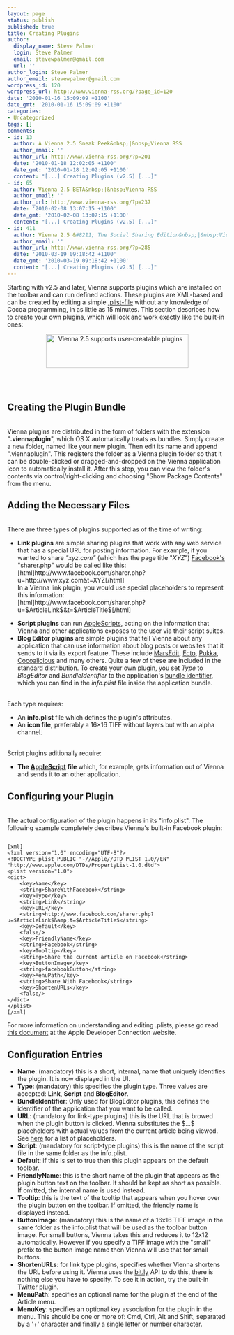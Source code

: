 ```yaml
---
layout: page
status: publish
published: true
title: Creating Plugins
author:
  display_name: Steve Palmer
  login: Steve Palmer
  email: stevewpalmer@gmail.com
  url: ''
author_login: Steve Palmer
author_email: stevewpalmer@gmail.com
wordpress_id: 120
wordpress_url: http://www.vienna-rss.org/?page_id=120
date: '2010-01-16 15:09:09 +1100'
date_gmt: '2010-01-16 15:09:09 +1100'
categories:
- Uncategorized
tags: []
comments:
- id: 13
  author: A Vienna 2.5 Sneak Peek&nbsp;|&nbsp;Vienna RSS
  author_email: ''
  author_url: http://www.vienna-rss.org/?p=201
  date: '2010-01-18 12:02:05 +1100'
  date_gmt: '2010-01-18 12:02:05 +1100'
  content: "[...] Creating Plugins (v2.5) [...]"
- id: 65
  author: Vienna 2.5 BETA&nbsp;|&nbsp;Vienna RSS
  author_email: ''
  author_url: http://www.vienna-rss.org/?p=237
  date: '2010-02-08 13:07:15 +1100'
  date_gmt: '2010-02-08 13:07:15 +1100'
  content: "[...] Creating Plugins (v2.5) [...]"
- id: 411
  author: Vienna 2.5 &#8211; The Social Sharing Edition&nbsp;|&nbsp;Vienna RSS
  author_email: ''
  author_url: http://www.vienna-rss.org/?p=285
  date: '2010-03-19 09:18:42 +1100'
  date_gmt: '2010-03-19 09:18:42 +1100'
  content: "[...] Creating Plugins (v2.5) [...]"
---
```

<p>Starting with v2.5 and later, Vienna supports plugins which are installed on the toolbar and can run defined actions. These plugins are XML-based and can be created by editing a simple <a href="http://developer.apple.com/mac/library/documentation/Cocoa/Conceptual/PropertyLists/UnderstandXMLPlist/UnderstandXMLPlist.html">.plist-file</a> without any knowledge of Cocoa programming, in as little as 15 minutes.  This section describes how to create your own plugins, which will look and work exactly like the built-in ones:<br />
<center><img alt="Vienna 2.5 supports user-creatable plugins" src="http://www.vienna-rss.org/img/plugins.png" title="Vienna 2.5 supports user-creatable plugins" width="327" height="77" /></center></p>
<p><br><br />
<h2>Creating the Plugin Bundle</h2><br />
Vienna plugins are distributed in the form of folders with the extension "<strong>.viennaplugin</strong>", which OS X automatically treats as bundles. Simply create a new folder, named like your new plugin. Then edit its name and append ".viennaplugin". This registers the folder as a Vienna plugin folder so that it can be double-clicked or dragged-and-dropped on the Vienna application icon to automatically install it. After this step, you can view the folder's contents via control/right-clicking and choosing "Show Package Contents" from the menu.</p>
<h2>Adding the Necessary Files</h2><br />
There are three types of plugins supported as of the time of writing: </p>
<ul>
<li>
<strong>Link plugins</strong> are simple sharing plugins that work with any web service that has a special URL for posting information. For example, if you wanted to share <em>"xyz.com"</em> (which has the page title "<em>XYZ</em>") <a href="http://www.facebook.com">Facebook's</a> "sharer.php" would be called like this:<br />
[html]http://www.facebook.com/sharer.php?u=http://www.xyz.com&amp;t=XYZ[/html]<br />
In a Vienna link plugin, you would use special placeholders to represent this information:<br />
[html]http://www.facebook.com/sharer.php?u=$ArticleLink$&amp;t=$ArticleTitle$[/html]<br />
</li></p>
<li><strong>Script plugins</strong> can run <a href="http://devworld.apple.com/applescript/">AppleScripts</a>, acting on the information that Vienna and other applications exposes to the user via their script suites.</li>
<li>
<strong>Blog Editor plugins</strong> are simple plugins that tell Vienna about any application that can use information about blog posts or websites that it sends to it via its export feature. These include <a href="http://www.red-sweater.com/marsedit/">MarsEdit</a>, <a href="http://illuminex.com/ecto/">Ecto</a>, <a href="http://codesorcery.net/pukka">Pukka</a>, <a href="http://www.scifihifi.com/cocoalicious/">Cocoalicious</a> and many others. Quite a few of these are included in the standard distribution. To create your own plugin, you set <em>Type</em> to <em>BlogEditor</em> and <em>BundleIdentifier</em> to the application's <a href="http://developer.apple.com/mac/library/documentation/CoreFoundation/Conceptual/CFBundles/BundleTypes/BundleTypes.html">bundle identifier</a>, which you can find in the<em> info.plist</em> file inside the application bundle.<br />
</li></p>
<p></ul><br />
Each type requires: </p>
<ul>
<li>An <strong>info.plist</strong> file which defines the plugin's attributes.</li>
<li>An <strong>icon file</strong>, preferably a 16×16 TIFF without layers but with an alpha channel.</li><br />
</ul></p>
<p>Script plugins aditionally require:</p>
<ul>
<li><strong>The <a href="http://devworld.apple.com/applescript/">AppleScript</a> file</strong> which, for example, gets information out of Vienna and sends it to an other application.</li></ul></p>
<h2>Configuring your Plugin</h2><br />
The actual configuration of the plugin happens in its "info.plist". The following example completely describes Vienna's built-in Facebook plugin:

<pre><code>
[xml]
&lt;?xml version=&quot;1.0&quot; encoding=&quot;UTF-8&quot;?&gt;
&lt;!DOCTYPE plist PUBLIC &quot;-//Apple//DTD PLIST 1.0//EN&quot; &quot;http://www.apple.com/DTDs/PropertyList-1.0.dtd&quot;&gt;
&lt;plist version=&quot;1.0&quot;&gt;
&lt;dict&gt;
	&lt;key&gt;Name&lt;/key&gt;
	&lt;string&gt;ShareWithFacebook&lt;/string&gt;
	&lt;key&gt;Type&lt;/key&gt;
	&lt;string&gt;Link&lt;/string&gt;
	&lt;key&gt;URL&lt;/key&gt;
	&lt;string&gt;http://www.facebook.com/sharer.php?u=$ArticleLink$&amp;amp;t=$ArticleTitle$&lt;/string&gt;
	&lt;key&gt;Default&lt;/key&gt;
	&lt;false/&gt;
	&lt;key&gt;FriendlyName&lt;/key&gt;
	&lt;string&gt;Facebook&lt;/string&gt;
	&lt;key&gt;Tooltip&lt;/key&gt;
	&lt;string&gt;Share the current article on Facebook&lt;/string&gt;
	&lt;key&gt;ButtonImage&lt;/key&gt;
	&lt;string&gt;facebookButton&lt;/string&gt;
	&lt;key&gt;MenuPath&lt;/key&gt;
	&lt;string&gt;Share With Facebook&lt;/string&gt;
	&lt;key&gt;ShortenURLs&lt;/key&gt;
	&lt;false/&gt;
&lt;/dict&gt;
&lt;/plist&gt;
[/xml]
</code></pre>


<p>For more information on understanding and editing .plists, please go read <a href="http://developer.apple.com/mac/library/documentation/Cocoa/Conceptual/PropertyLists/UnderstandXMLPlist/UnderstandXMLPlist.htm">this document</a> at the Apple Developer Connection website.</p>
<h2>Configuration Entries</h2></p>
<ul>
<li><strong>Name</strong>: (mandatory) this is a short, internal, name that uniquely identifies the plugin. It is now displayed in the UI.</li>
<li><strong>Type</strong>: (mandatory) this specifies the plugin type. Three values are accepted: <strong>Link</strong>,  <strong>Script</strong> and <strong>BlogEditor</strong>.</li>
<li><strong>BundleIdentifier</strong>: Only used for BlogEditor plugins, this defines the identifier of the application that you want to be called.</li>
<li><strong>URL</strong>: (mandatory for link-type plugins) this is the URL that is browed when the plugin button is clicked. Vienna substitutes the $...$ placeholders with actual values from the current article being viewed. See <a href="http://www.vienna-rss.org/?page_id=65">here</a> for a list of placeholders.</li>
<li><strong>Script</strong>: (mandatory for script-type plugins) this is the name of the script file in the same folder as the info.plist.</li>
<li><strong>Default</strong>: if this is set to true then this plugin appears on the default toolbar.</li>
<li><strong>FriendlyName</strong>: this is the short name of the plugin that appears as the plugin button text on the toolbar. It should be kept as short as possible. If omitted, the internal name is used instead.</li>
<li><strong>Tooltip</strong>: this is the text of the tooltip that appears when you hover over the plugin button on the toolbar. If omitted, the friendly name is displayed instead.</li>
<li><strong>ButtonImage</strong>: (mandatory) this is the name of a 16x16 TIFF image in the same folder as the info.plist that will be used as the toolbar button image. For small buttons, Vienna takes this and reduces it to 12x12 automatically. However if you specify a TIFF image with the "small" prefix to the button image name then Vienna will use that for small buttons.</li>
<li><strong>ShortenURLs</strong>: for link type plugins, specifies whether Vienna shortens the URL before using it. Vienna uses the <a href="http://www.bit.ly">bit.ly</a> API to do this, there is nothing else you have to specify. To see it in action, try the built-in <a href="http://www.twitter.com">Twitter</a> plugin.</li>
<li><strong>MenuPath</strong>: specifies an optional name for the plugin at the end of the Article menu.
<li><strong>MenuKey</strong>: specifies an optional key association for the plugin in the menu. This should be one or more of: Cmd, Ctrl, Alt and Shift, separated by a '+' character and finally a single letter or number character.<br />
